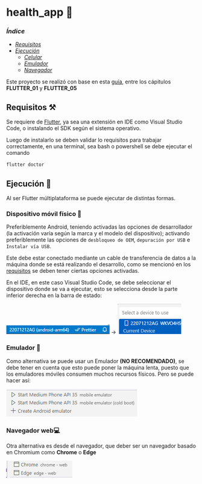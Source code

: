 # health_app 🏥

### _Índice_

- _[Requisitos](#requisitos-️)_
- _[Ejecución](#ejecución-)_
  - _[Celular](#dispositivo-móvil-físico-)_
  - _[Emulador](#emulador-)_
  - _[Navegador](#navegador-web)_

Este proyecto se realizó con base en esta [guía](https://youtube.com/playlist?list=PL5oPNTwQiIK05OQ_nlKlU3ii6xXfo_xHx&si=kE3OmgoRpSLSuzu2), entre los cápitulos **FLUTTER_01** y **FLUTTER_05**

## Requisitos ⚒️

Se requiere de [Flutter](https://docs.flutter.dev/get-started/install), ya sea una extensión en IDE como Visual Studio Code, o instalando el SDK según el sistema operativo.

Luego de instalarlo se deben validar lo requisitos para trabajar correctamente, en una terminal, sea bash o powershell se debe ejecutar el comando

```bash
flutter doctor
```

## Ejecución 🛫

Al ser Flutter múltiplataforma se puede ejecutar de distintas formas.

### Dispositivo móvil físico 📱

Preferiblemente Android, teniendo activadas las opciones de desarrollador (la activación varía según la marca y el modelo del dispositivo); activando preferiblemente las opciones de `desbloqueo de OEM`, `depuración por USB` e `Instalar vía USB`.

Este debe estar conectado mediante un cable de transferencia de datos a la máquina donde se está realizando el desarrollo, como se mencionó en los [requisitos](#requisitos-️) se deben tener ciertas opciones activadas.

En el IDE, en este caso Visual Studio Code, se debe seleccionar el dispositivo donde se va a ejecutar, esto se selecciona desde la parte inferior derecha en la barra de estado:

![seleccion_dispositivo](imgs/image.png) → ![dispositivo_movil](imgs/image2.png)

### Emulador 🤖

Como alternativa se puede usar un Emulador **(NO RECOMENDADO)**, se debe tener en cuenta que esto puede poner la máquina lenta, puesto que los emuladores móviles consumen muchos recursos físicos.
Pero se puede hacer así:

![emulador](imgs/image4.png)

### Navegador web💻

Otra alternativa es desde el navegador, que deber ser un navegador basado en Chromium como **Chrome** o **Edge**

![navegadores](imgs/image3.png)
